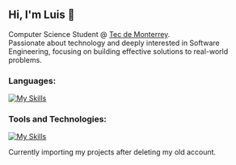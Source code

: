 ## Hi, I'm Luis 👋
Computer Science Student @ [Tec de Monterrey](https://tec.mx/en).<br/>
Passionate about technology and deeply interested in Software Engineering, focusing on building effective solutions to real-world problems.

### Languages:
[![My Skills](https://skillicons.dev/icons?i=cpp,c,cs,py,js,html,css,r,swift,matlab)](https://skillicons.dev)

### Tools and Technologies:
[![My Skills](https://skillicons.dev/icons?i=mysql,postgres,nodejs,express,flask,bootstrap,tailwind,dotnet,git,gcp,postman,unity,vercel,figma)](https://skillicons.dev)

Currently importing my projects after deleting my old account.  

